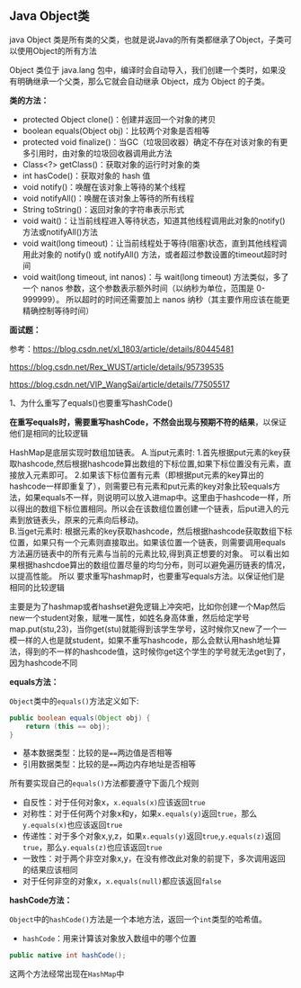 ## Java Object类

java Object 类是所有类的父类，也就是说Java的所有类都继承了Object，子类可以使用Object的所有方法

Object 类位于 java.lang 包中，编译时会自动导入，我们创建一个类时，如果没有明确继承一个父类，那么它就会自动继承 Object，成为 Object 的子类。

**类的方法：**

* protected Object clone()：创建并返回一个对象的拷贝
* boolean equals(Object obj)：比较两个对象是否相等
* protected void finalize()：当GC（垃圾回收器）确定不存在对该对象的有更多引用时，由对象的垃圾回收器调用此方法
* Class<?> getClass()：获取对象的运行时对象的类
* int hasCode()：获取对象的 hash 值
* void notify()：唤醒在该对象上等待的某个线程
* void notifyAll()：唤醒在该对象上等待的所有线程
* String toString()：返回对象的字符串表示形式
* void wait()：让当前线程进入等待状态，知道其他线程调用此对象的notify()方法或notifyAll()方法
* void wait(long timeout)：让当前线程处于等待(阻塞)状态，直到其他线程调用此对象的 notify() 或 notifyAll() 方法，或者超过参数设置的timeout超时时间
* void wait(long timeout, int nanos)：与 wait(long timeout) 方法类似，多了一个 nanos 参数，这个参数表示额外时间（以纳秒为单位，范围是 0-999999）。 所以超时的时间还需要加上 nanos 纳秒（其主要作用应该在能更精确控制等待时间）

**面试题：**

参考：https://blog.csdn.net/xl_1803/article/details/80445481

https://blog.csdn.net/Rex_WUST/article/details/95739535

https://blog.csdn.net/VIP_WangSai/article/details/77505517

1、为什么重写了equals()也要重写hashCode()

**在重写equals时，需要重写hashCode，不然会出现与预期不符的结果**，以保证他们是相同的比较逻辑

HashMap是底层实现时数组加链表。
    A.当put元素时:
       1.首先根据put元素的key获取hashcode,然后根据hashcode算出数组的下标位置,如果下标位置没有元素，直接放入元素即可。
       2.如果该下标位置有元素（即根据put元素的key算出的hashcode一样即重复了），则需要已有元素和put元素的key对象比较equals方法，如果equals不一样，则说明可以放入进map中。这里由于hashcode一样，所以得出的数组下标位置相同。所以会在该数组位置创建一个链表，后put进入的元素到放链表头，原来的元素向后移动。    
     B.当get元素时:
       根据元素的key获取hashcode，然后根据hashcode获取数组下标位置，如果只有一个元素则直接取出。如果该位置一个链表，则需要调用equals方法遍历链表中的所有元素与当前的元素比较,得到真正想要的对象。
可以看出如果根据hashcdoe算出的数组位置尽量的均匀分布，则可以避免遍历链表的情况，以提高性能。
所以 要求重写hashmap时，也要重写equals方法。以保证他们是相同的比较逻辑

​      主要是为了hashmap或者hashset避免逻辑上冲突吧，比如你创建一个Map然后new一个student对象，赋唯一属性，如姓名身高体重，然后给定学号map.put(stu,23)，当你get(stu)就能得到该学生学号，这时候你又new了一个一模一样的人也是就student，如果不重写hashcode，那么会默认用hash地址算法，得到的不一样的hashcode值，这时候你get这个学生的学号就无法get到了，因为hashcode不同

**equals方法：**

`Object`类中的`equals()`方法定义如下:

```java
public boolean equals(Object obj) {
    return (this == obj);
}
```

- 基本数据类型：比较的是`==`两边值是否相等
- 引用数据类型：比较的是`==`两边内存地址是否相等

所有要实现自己的`equals()`方法都要遵守下面几个规则

- 自反性：对于任何对象x，`x.equals(x)`应该返回`true`
- 对称性：对于任何两个对象x和y，如果`x.equals(y)`返回`true`，那么`y.equals(x)`也应该返回`true`
- 传递性：对于多个对象x,y,z，如果`x.equals(y)`返回`true`,`y.equals(z)`返回`true`，那么`y.equals(z)`也应该返回`true`
- 一致性：对于两个非空对象x,y，在没有修改此对象的前提下，多次调用返回的结果应该相同
- 对于任何非空的对象x，`x.equals(null)`都应该返回`false`

**hashCode方法：**

`Object`中的`hashCode()`方法是一个本地方法，返回一个`int`类型的哈希值。

* `hashCode`：用来计算该对象放入数组中的哪个位置

```java
public native int hashCode();
```

这两个方法经常出现在`HashMap`中